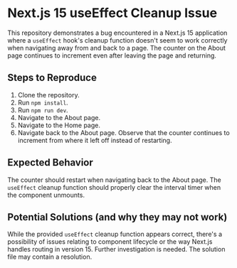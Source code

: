 # Next.js 15 useEffect Cleanup Issue

This repository demonstrates a bug encountered in a Next.js 15 application where a `useEffect` hook's cleanup function doesn't seem to work correctly when navigating away from and back to a page.  The counter on the About page continues to increment even after leaving the page and returning.

## Steps to Reproduce

1. Clone the repository.
2. Run `npm install`.
3. Run `npm run dev`.
4. Navigate to the About page.
5. Navigate to the Home page.
6. Navigate back to the About page.  Observe that the counter continues to increment from where it left off instead of restarting.

## Expected Behavior

The counter should restart when navigating back to the About page.  The `useEffect` cleanup function should properly clear the interval timer when the component unmounts.

## Potential Solutions (and why they may not work)

While the provided `useEffect` cleanup function appears correct, there's a possibility of issues relating to component lifecycle or the way Next.js handles routing in version 15. Further investigation is needed.  The solution file may contain a resolution. 